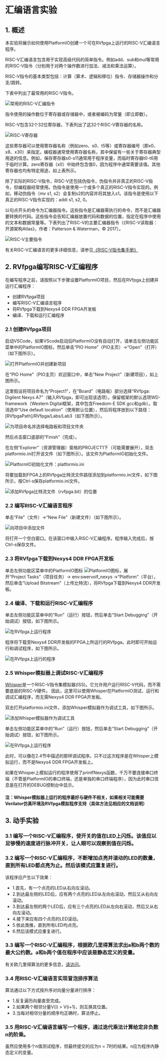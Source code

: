 # 汇编语言实验

## 1. 概述
本实验将展示如何使用PlatformIO创建一个可在RVfpga上运行的RISC-V汇编语言程序。

RISC-V汇编语言包含用于实现高级代码的简单指令。例如add、sub和mul等常用的RISC-V指令（分别用于对两个操作数进行加法、减法和乘法运算）。

RISC-V指令的基本类型包括：计算（算术、逻辑和移位）指令、存储器操作和分支/跳转。

下表中列出了最常用的RISC-V指令。

![常用的RISC-V汇编指令](image_2022010701.png)

指令使用的操作数位于寄存器或存储器中，或者被编码为常量（即立即数）。

RISC-V包含32个32位寄存器，下表列出了这32个RISC-V寄存器的名称。

![RISC-V寄存器](image_2022010702.png)

这些寄存器可以使用寄存器名称（例如zero、s0、t5等）或寄存器编号（即x0、x8、x30）来指定。编程器通常使用寄存器名称，其中保留有一些关于寄存器典型用途的信息。例如，保存寄存器s0-s11通常用于程序变量，而临时寄存器t0-t6用于临时计算。zero寄存器（x0）中始终包含值0，因为程序中通常需要该值。其他寄存器也均有特定用途，如上表所示。

除了实际的RISC-V指令，RISC-V还包括伪指令，伪指令并非真正的RISC-V指令，但编程器经常使用。伪指令是使用一个或多个真正的RISC-V指令实现的。例如，移动伪指令（mv s1, s2）会复制s2的内容并将其放入s1。该指令是使用以下真正的RISC-V指令实现的：addi s1, s2, 0。

以句点开头的命令为汇编器指令。这些指令是汇编器需执行的命令，而不是汇编器要转换的代码。这些指令会告知汇编器放置代码和数据的位置，指定在程序中使用的文本和数据常量等。下表列出了RISC-V的主要汇编器指令（《RISC-V读取器：开源架构Atlas》，作者：Patterson & Waterman，© 2017）。

![RISC-V主要指令](image_2022010703.png)

有关RISC-V汇编语言的更多详细信息，请参见[《RISC-V指令集手册》](https://github.com/riscv/riscv-isa-manual/releases/download/Ratified-IMAFDQC/riscv-spec-20191213.pdf)

## 2. RVfpga编写RISC-V汇编程序
在编写程序之前，请按照以下步骤设置PlatformIO项目，然后在RVfpga上创建并运行汇编程序：

- 创建RVfpga项目
- 编写RISC-V汇编语言程序
- 将RVfpga下载到Nexys4 DDR FPGA开发板
- 编译、下载和运行汇编程序

### 2.1 创建RVfpga项目
启动VSCode，如果VScode启动后PlatformIO没有自动打开，请单击左侧功能区菜单中的PlatformIO图标，然后单击“PIO Home”（PIO主页）→“Open”（打开）（如下图所示）。

![打开PlatformIO并创建新项目](image_2022010704.png)

在“PIO Home”（PIO主页）欢迎窗口中，单击“New Project”（新建项目），如上图所示。

这里假设将项目命名为“Project1”，在“Board”（电路板）部分选择“RVfpga: Digilent Nexys A7”（输入RVfpga，即可出现该选项）。保留框架的默认选项WD-framework（Western Digital框架，其中包含Freedom-E SDK gcc和gdb）。取消选中“Use default location”（使用默认位置），然后将程序放到以下路径：[RVfpgaPath]/RVfpga/Labs/Lab3（如下图所示）。

![为项目命名并选择电路板和项目文件夹](image_2022010705.png)

然后点击窗口底部的“Finish”（完成）。

在左侧“Explorer”（资源管理器）窗格的PROJECT1下（可能需要展开），双击platformio.ini打开该文件（如下图所示）。该文件为PlatformIO初始化文件。

![PlatformIO初始化文件：platformio.ini](image_2022010706.png)

将要加载到FPGA上的RVfpga比特流文件路径添加到platformio.ini文件，如下图所示，按Ctrl-s保存platformio.ini文件。

![添加RVfpga比特流文件（rvfpga.bit）的位置](image_2022010707.png)

### 2.2 编写RISC-V汇编语言程序
单击“File”（文件）→“New File”（新建文件）（如下图所示）。

![向项目中添加文件](image_2022010708.png)

将打开一个空白窗口。在该窗口中输入RISC-V汇编程序。程序输入完成后，按Ctrl-s保存文件。

### 2.3 将RVfpga下载到Nexys4 DDR FPGA开发板
单击左侧功能区菜单中的PlatformIO图标 ![PlatformIO图标](image_2022010709.png)，展开“Project Tasks”（项目任务）→ env:swervolf_nexys →“Platform”（平台），然后单击“Upload Bitstream”（上传比特流），将RVfpga下载到Nexys4 DDR开发板。

### 2.4 编译、下载和运行RISC-V汇编程序
单击左侧功能区菜单中的“Run”（运行）按钮，然后单击“Start Debugging”（开始调试）按钮，如下图所示。

![在RVfpga上运行程序](image_2022010710.png)

程序将下载至Nexys4 DDR开发板的FPGA上所运行的RVfpga。此时即可开始运行和调试程序，如下图所示。

![在RVfpga上运行的程序](image_2022010711.png)

### 2.5 Whisper模拟器上调试RISC-V汇编程序

[Whisper](https://github.com/chipsalliance/SweRV-ISS)是一个RISC-V指令集模拟器(ISS)。它允许用户运行RISC-V代码，而不需要底层的RISC-V硬件。
因此，这里可以使用Whisper在PlatformIO测试、运行和调试汇编程序，而无需Nexys4 DDR FPGA开发板。

双击打开platformio.ini文件，添加Whisper模拟器作为调试工具，如下图所示。

![添加Whisper模拟器作为调试工具](image_2022082001.png)

单击左侧功能区菜单中的“Run”（运行）按钮，然后单击“Start Debugging”（开始调试）按钮，如下图所示。

![在RVfpga上运行程序](image_2022010710.png)

此时，可以像在2.4节中描述的那样调试程序。只不过这次程序是在Whisper上模拟运行，而不是Nexys4 DDR FPGA开发板上。

如果在Whisper上模拟运行的程序使用了printfNexys函数，千万不要连接串口终端（不管是PlatformIO的串口终端，还是单独的串口终端程序），因为此时串口信息是在打开的DEBUG控制台中显示。

#### 注：Whisper模拟器上运行的程序最好与硬件不相关，如果相关可能需要Verilator仿真环境及RVfpga模拟程序支持（具体方法见相应的文档说明）

## 3. 动手实验
### 3.1 编写一个RISC-V汇编程序，使开关的值在LED上闪烁。该值应以足够慢的速度进行脉冲开关，让人眼可以观察到值在闪烁。

### 3.2 编写一个RISC-V汇编程序，不断增加点亮并滚动的LED的数量，直到所有LED都点亮为止。然后该模式应重复进行。
该程序应产生以下效果：

- 1.首先，有一个点亮的LED从右向左滚动。
- 2.到达最左侧的LED后，应有两个点亮的LED从左向右滚动，然后又从右向左滚动。
- 3.到达最左侧的两个LED后，应有三个点亮的LED从左向右滚动，然后又从右向左滚动。
- 4.接下来应有四个点亮的LED滚动。
- 5.依此类推，直到所有LED均点亮。
- 6.然后该模式应重复进行。

### 3.3 编写一个RISC-V汇编程序，根据欧几里得算法求出a和b两个数的最大公约数。a和b两个值在程序中应该是静态定义的变量。
有关欧几里得算法的更多信息，[请访问](https://www.khanacademy.org/computing/computer-science/cryptography/modarithmetic/a/the-euclidean-algorithm)。

### 3.4 用RISC-V汇编语言实现冒泡排序算法
算法通过以下方式按升序对向量分量进行排序：

- 1.反复遍历向量直至完成。
- 2.如果两个相邻分量V(i) > V(i+1)，则互换其位置。
- 3.当每对相邻分量的顺序均正确时，算法停止。

### 3.5 用RISC-V汇编语言编写一个程序，通过迭代乘法计算给定非负数n的阶乘。
虽然应使用多个n值测试程序，但最终提交的应为n = 7时的结果。n应为程序内静态定义的变量。

